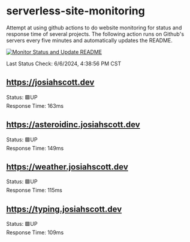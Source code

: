 # serverless-site-monitoring
Attempt at using github actions to do website monitoring for status and response time of several projects. The following action runs on Github's servers every five minutes and automatically updates the README.  

[![Monitor Status and Update README](https://github.com/JosiahSco/serverless-site-monitoring/actions/workflows/monitor.yaml/badge.svg)](https://github.com/JosiahSco/serverless-site-monitoring/actions/workflows/monitor.yaml)

Last Status Check: 6/6/2024, 4:38:56 PM CST

## https://josiahscott.dev
Status: 🟩UP  
Response Time: 163ms

## https://asteroidinc.josiahscott.dev
Status: 🟩UP  
Response Time: 149ms

## https://weather.josiahscott.dev
Status: 🟩UP  
Response Time: 115ms

## https://typing.josiahscott.dev
Status: 🟩UP  
Response Time: 109ms


